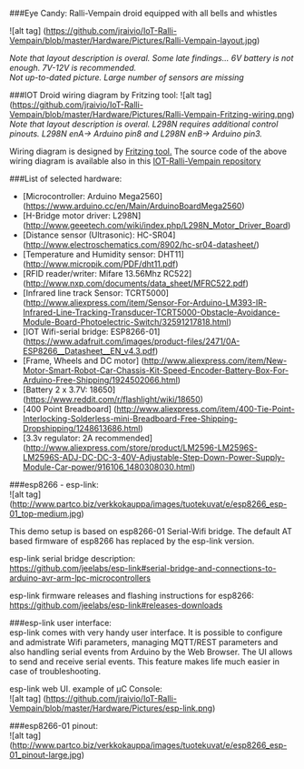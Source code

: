 ###Eye Candy: Ralli-Vempain droid equipped with all bells and whistles

![alt tag] (https://github.com/jraivio/IoT-Ralli-Vempain/blob/master/Hardware/Pictures/Ralli-Vempain-layout.jpg)

_Note that layout description is overal. Some late findings... 6V battery is not enough. 7V-12V is recommended._    
_Not up-to-dated picture. Large number of sensors are missing_     

###IOT Droid wiring diagram by Fritzing tool:
![alt tag] (https://github.com/jraivio/IoT-Ralli-Vempain/blob/master/Hardware/Pictures/Ralli-Vempain-Fritzing-wiring.png)
_Note that layout description is overal. L298N requires additional control pinouts. L298N enA-> Arduino pin8 and L298N enB-> Arduino pin3._    


Wiring diagram is designed by [Fritzing tool.](http://fritzing.org/home/) The source code of the above wiring diagram is available also in this [IOT-Ralli-Vempain repository](https://github.com/jraivio/IoT-Ralli-Vempain/blob/master/Hardware/Rally_Droid2.fzz)

###List of selected hardware:
- [Microcontroller: Arduino Mega2560] (https://www.arduino.cc/en/Main/ArduinoBoardMega2560)
- [H-Bridge motor driver: L298N] (http://www.geeetech.com/wiki/index.php/L298N_Motor_Driver_Board)
- [Distance sensor (Ultrasonic): HC-SR04] (http://www.electroschematics.com/8902/hc-sr04-datasheet/)
- [Temperature and Humidity sensor: DHT11] (http://www.micropik.com/PDF/dht11.pdf)
- [RFID reader/writer: Mifare 13.56Mhz RC522] (http://www.nxp.com/documents/data_sheet/MFRC522.pdf)
- [Infrared line track Sensor: TCRT5000] (http://www.aliexpress.com/item/Sensor-For-Arduino-LM393-IR-Infrared-Line-Tracking-Transducer-TCRT5000-Obstacle-Avoidance-Module-Board-Photoelectric-Switch/32591217818.html)
- [IOT Wifi-serial bridge: ESP8266-01] (https://www.adafruit.com/images/product-files/2471/0A-ESP8266__Datasheet__EN_v4.3.pdf)
- [Frame, Wheels and DC motor] (http://www.aliexpress.com/item/New-Motor-Smart-Robot-Car-Chassis-Kit-Speed-Encoder-Battery-Box-For-Arduino-Free-Shipping/1924502066.html)
- [Battery 2 x 3.7V: 18650] (https://www.reddit.com/r/flashlight/wiki/18650)
- [400 Point Breadboard] (http://www.aliexpress.com/item/400-Tie-Point-Interlocking-Solderless-mini-Breadboard-Free-Shipping-Dropshipping/1248613686.html)
- [3.3v regulator: 2A recommended] (http://www.aliexpress.com/store/product/LM2596-LM2596S-LM2596S-ADJ-DC-DC-3-40V-Adjustable-Step-Down-Power-Supply-Module-Car-power/916106_1480308030.html)


###esp8266 - esp-link:    
![alt tag] (http://www.partco.biz/verkkokauppa/images/tuotekuvat/e/esp8266_esp-01_top-medium.jpg)

This demo setup is based on esp8266-01 Serial-Wifi bridge. The default AT based firmware of esp8266 has replaced by the esp-link version.

esp-link serial bridge description:    
https://github.com/jeelabs/esp-link#serial-bridge-and-connections-to-arduino-avr-arm-lpc-microcontrollers

esp-link firmware releases and flashing instructions for esp8266:     
https://github.com/jeelabs/esp-link#releases-downloads

###esp-link user interface:   
esp-link comes with very handy user interface. It is possible to configure and admistrate Wifi parameters, managing MQTT/REST parameters and also handling serial events from Arduino by the Web Browser. The UI allows to send and receive serial events. This feature makes life much easier in case of troubleshooting.    

esp-link web UI. example of μC Console:    
![alt tag] (https://github.com/jraivio/IoT-Ralli-Vempain/blob/master/Hardware/Pictures/esp-link.png)    



###esp8266-01 pinout:   
![alt tag] (http://www.partco.biz/verkkokauppa/images/tuotekuvat/e/esp8266_esp-01_pinout-large.jpg)


